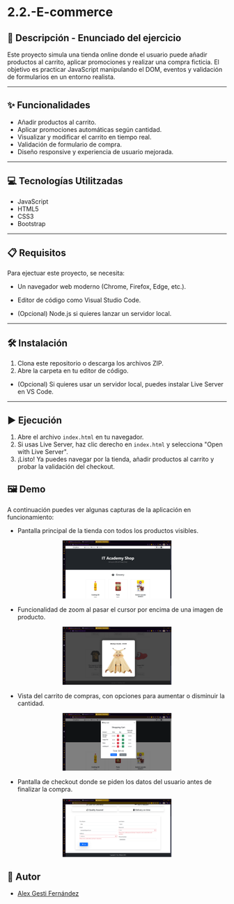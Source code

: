 # 2.2.-E-commerce

## 📄 Descripción - Enunciado del ejercicio

Este proyecto simula una tienda online donde el usuario puede añadir productos al carrito, aplicar promociones y realizar una compra ficticia. El objetivo es practicar JavaScript manipulando el DOM, eventos y validación de formularios en un entorno realista.

---

## ✨ Funcionalidades

- Añadir productos al carrito.
- Aplicar promociones automáticas según cantidad.
- Visualizar y modificar el carrito en tiempo real.
- Validación de formulario de compra.
- Diseño responsive y experiencia de usuario mejorada.

---

## 💻 Tecnologías Utilitzadas

- JavaScript
- HTML5
- CSS3
- Bootstrap

---

## 📋 Requisitos

Para ejectuar este proyecto, se necesita:

- Un navegador web moderno (Chrome, Firefox, Edge, etc.).
- Editor de código como Visual Studio Code.

- (Opcional) Node.js si quieres lanzar un servidor local.

---

## 🛠️ Instalación

1. Clona este repositorio o descarga los archivos ZIP.
2. Abre la carpeta en tu editor de código.

- (Opcional) Si quieres usar un servidor local, puedes instalar Live Server en VS Code.

---

## ▶️ Ejecución

1. Abre el archivo `index.html` en tu navegador.
2. Si usas Live Server, haz clic derecho en `index.html` y selecciona "Open with Live Server".
3. ¡Listo! Ya puedes navegar por la tienda, añadir productos al carrito y probar la validación del checkout.

## 🖼️ Demo

A continuación puedes ver algunas capturas de la aplicación en funcionamiento:

- Pantalla principal de la tienda con todos los productos visibles.

<p align="center">
  <img src="./images/readme/example_1.png" alt="Demo 1" width="250"/>
</p>

- Funcionalidad de zoom al pasar el cursor por encima de una imagen de producto.

<p align="center">
   <img src="./images/readme/example_zoom.png" alt="Demo 2" width="250"/>
</p>

- Vista del carrito de compras, con opciones para aumentar o disminuir la cantidad.

<p align="center">
   <img src="./images/readme/example_card.png" alt="Demo 3" width="250"/>
</p>

- Pantalla de checkout donde se piden los datos del usuario antes de finalizar la compra.

<p align="center">
   <img src="./images/readme/example_checkout.png" alt="Demo 4" width="250"/>
</p>

## 👤 Autor

- [Alex Gesti Fernández](https://github.com/alexgesti)
